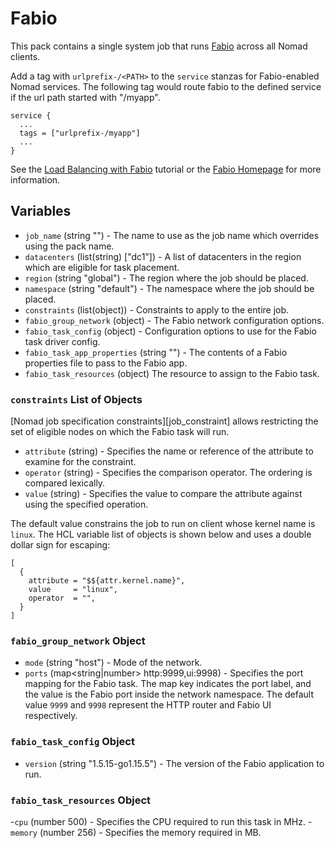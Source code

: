 # Fabio

This pack contains a single system job that runs [Fabio](https://fabiolb.net/) across all Nomad
clients.

Add a tag with `urlprefix-/<PATH>` to the `service` stanzas for Fabio-enabled Nomad services. The
following tag would route fabio to the defined service if the url path started with "/myapp".

```
service {
  ...
  tags = ["urlprefix-/myapp"]
  ...
}
```

See the [Load Balancing with Fabio](https://learn.hashicorp.com/tutorials/nomad/load-balancing-fabio)
tutorial or the [Fabio Homepage](https://fabiolb.net/) for more information.

## Variables

- `job_name` (string "") - The name to use as the job name which overrides using the pack name.
- `datacenters` (list(string) ["dc1"]) - A list of datacenters in the region which are eligible for
task placement.
- `region` (string "global") - The region where the job should be placed.
- `namespace` (string "default") - The namespace where the job should be placed.
- `constraints` (list(object)) - Constraints to apply to the entire job.
- `fabio_group_network` (object) - The Fabio network configuration options.
- `fabio_task_config` (object) - Configuration options to use for the Fabio task driver config.
- `fabio_task_app_properties` (string "") - The contents of a Fabio properties file to pass to the
Fabio app.
- `fabio_task_resources` (object) The resource to assign to the Fabio task.

### `constraints` List of Objects

[Nomad job specification constraints][job_constraint] allows restricting the set of eligible nodes
on which the Fabio task will run.

- `attribute` (string) - Specifies the name or reference of the attribute to examine for the
  constraint.
- `operator` (string) - Specifies the comparison operator. The ordering is compared lexically.
- `value` (string) - Specifies the value to compare the attribute against using the specified
  operation.

The default value constrains the job to run on client whose kernel name is `linux`. The HCL
variable list of objects is shown below and uses a double dollar sign for escaping:
```hcl
[
  {
    attribute = "$${attr.kernel.name}",
    value     = "linux",
    operator  = "",
  }
]
```

### `fabio_group_network` Object

- `mode` (string "host") - Mode of the network.
- `ports` (map<string|number> http:9999,ui:9998) - Specifies the port mapping for the Fabio task.
The map key indicates the port label, and the value is the Fabio port inside the network
namespace. The default value `9999` and `9998` represent the HTTP router and Fabio UI respectively.

### `fabio_task_config` Object

- `version` (string "1.5.15-go1.15.5") - The version of the Fabio application to run.

### `fabio_task_resources` Object

-`cpu` (number 500) - Specifies the CPU required to run this task in MHz.
-`memory` (number 256) - Specifies the memory required in MB.
